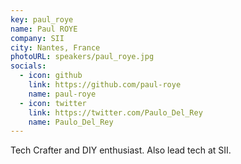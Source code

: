 ```yaml
---
key: paul_roye
name: Paul ROYE
company: SII
city: Nantes, France
photoURL: speakers/paul_roye.jpg
socials:
  - icon: github
    link: https://github.com/paul-roye
    name: paul-roye
  - icon: twitter
    link: https://twitter.com/Paulo_Del_Rey
    name: Paulo_Del_Rey
---
```


Tech Crafter and DIY enthusiast. Also lead tech at SII.